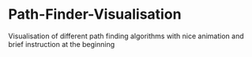 # Path-Finder-Visualisation
Visualisation of different path finding algorithms with nice animation and brief instruction at the beginning
